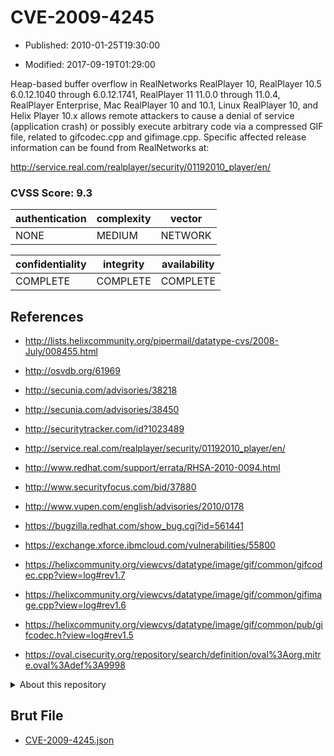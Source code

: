 # CVE-2009-4245

- Published: 2010-01-25T19:30:00

- Modified: 2017-09-19T01:29:00

Heap-based buffer overflow in RealNetworks RealPlayer 10, RealPlayer 10.5 6.0.12.1040 through 6.0.12.1741, RealPlayer 11 11.0.0 through 11.0.4, RealPlayer Enterprise, Mac RealPlayer 10 and 10.1, Linux RealPlayer 10, and Helix Player 10.x allows remote attackers to cause a denial of service (application crash) or possibly execute arbitrary code via a compressed GIF file, related to gifcodec.cpp and gifimage.cpp. Specific affected release information can be found from RealNetworks at: 

http://service.real.com/realplayer/security/01192010_player/en/

### CVSS Score: **9.3**

| authentication | complexity | vector |
| --- | --- | --- |
| NONE | MEDIUM | NETWORK |

| confidentiality | integrity | availability |
| --- | --- | --- |
| COMPLETE | COMPLETE | COMPLETE |

## References

* http://lists.helixcommunity.org/pipermail/datatype-cvs/2008-July/008455.html

* http://osvdb.org/61969

* http://secunia.com/advisories/38218

* http://secunia.com/advisories/38450

* http://securitytracker.com/id?1023489

* http://service.real.com/realplayer/security/01192010_player/en/

* http://www.redhat.com/support/errata/RHSA-2010-0094.html

* http://www.securityfocus.com/bid/37880

* http://www.vupen.com/english/advisories/2010/0178

* https://bugzilla.redhat.com/show_bug.cgi?id=561441

* https://exchange.xforce.ibmcloud.com/vulnerabilities/55800

* https://helixcommunity.org/viewcvs/datatype/image/gif/common/gifcodec.cpp?view=log#rev1.7

* https://helixcommunity.org/viewcvs/datatype/image/gif/common/gifimage.cpp?view=log#rev1.6

* https://helixcommunity.org/viewcvs/datatype/image/gif/common/pub/gifcodec.h?view=log#rev1.5

* https://oval.cisecurity.org/repository/search/definition/oval%3Aorg.mitre.oval%3Adef%3A9998

<details>
<summary>About this repository</summary> 

  This repository is part of the project [Live Hack CVE](https://github.com/Live-Hack-CVE). Main website can be found [www.live-hack.org](https://www.live-hack.org) 
  
  Made by [Sn0wAlice](https://github.com/Sn0wAlice) for the people that care about security and need to have a feed of the latest CVEs. Hope you enjoy it, don't forget to star the repo and follow me on [Twitter](https://twitter.com/Sn0wAlice) and [Github](https://github.com/Sn0wAlice). And that is my [personnal website](https://www.alice-snow.me/)

  - [Home Page](https://github.com/Live-Hack-CVE)
  - [Framework](https://github.com/Live-Hack-CVE/cve-framework)
  - [CVE database](https://github.com/Live-Hack-CVE/full_database)
  - [Changelog](https://github.com/Live-Hack-CVE/Changelog)
</details>

## Brut File

* [CVE-2009-4245.json](https://raw.githubusercontent.com/Live-Hack-CVE/full_database/main/cves/2009/CVE-2009-4245.json)

